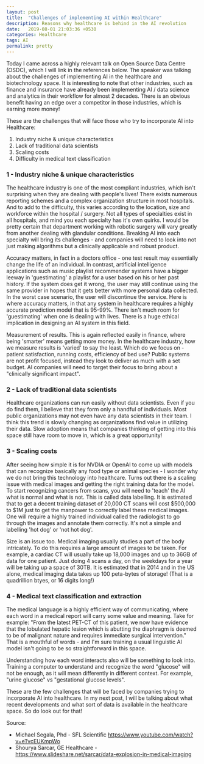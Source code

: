 ```yaml
---
layout: post
title:  "Challenges of implementing AI within Healthcare"
description: Reasons why healthcare is behind in the AI revolution
date:   2019-08-01 21:03:36 +0530
categories: Healthcare
tags: AI
permalink: pretty
---
```


Today I came across a highly relevant talk on Open Source Data Centre (OSDC), which I will link in the references below. The speaker was talking about the challenges of implementing AI in the healthcare and biotechnology space. It is interesting to note that other industries, such as finance and insurance have already been implementing AI / data science and analytics in their workflow for almost 2 decades. There is an obvious benefit having an edge over a competitor in those industries, which is earning more money!

These are the challenges that will face those who try to incorporate AI into Healthcare:
1. Industry niche & unique characteristics
2. Lack of traditional data scientists
3. Scaling costs
4. Difficulty in medical text classification

### 1 - Industry niche & unique characteristics
The healthcare industry is one of the most compliant industries, which isn't surprising when they are dealing with people's lives! There exists numerous reporting schemes and a complex organization structure in most hospitals. And to add to the difficulty, this varies according to the location, size and workforce within the hospital / surgery. Not all types of specialties exist in all hospitals, and mind you each specialty has it's own quirks. I would be pretty certain that department working with robotic surgery will vary greatly from another dealing with glandular conditions. Breaking AI into each specialty will bring its challenges - and companies will need to look into not just making algorithms but a clinically applicable and robust product.

Accuracy matters, in fact in a doctors office - one test result may essentially change the life of an individual. In contrast, artificial intelligence applications such as music playlist recommender systems have a bigger leeway in 'guestimating' a playlist for a user based on his or her past history. If the system does get it wrong, the user may still continue using the same provider in hopes that it gets better with more personal data collected. In the worst case scenario, the user will discontinue the service. Here is where accuracy matters, in that any system in healthcare requires a highly accurate prediction model that is 95-99%. There isn't much room for 'guestimating' when one is dealing with lives. There is a huge ethical implication in designing an AI system in this field.

Measurement of results. This is again reflected easily in finance, where being 'smarter' means getting more money. In the healthcare industry, how we measure results is 'varied' to say the least. Which do we focus on - patient satisfaction, running costs, efficiency of bed use? Public systems are not profit focused, instead they look to deliver as much with a set budget. AI companies will need to target their focus to bring about a "clinically significant impact".

### 2 - Lack of traditional data scientists
Healthcare organizations can run easily without data scientists. Even if you do find them, I believe that they form only a handful of individuals. Most public organizations may not even have any data scientists in their team. I think this trend is slowly changing as organizations find value in utilizing their data. Slow adoption means that companies thinking of getting into this space still have room to move in, which is a great opportunity!

### 3 - Scaling costs
After seeing how simple it is for NVDIA or OpenAI to come up with models that can recognize basically any food type or animal species - I wonder why we do not bring this technology into healthcare. Turns out there is a scaling issue with medical images and getting the right training data for the model. To start recognizing cancers from scans, you will need to 'teach' the AI what is normal and what is not. This is called data labelling. It is estimated that to get a decent training dataset of 20,000 CT scans will cost $500,000 to $1M just to get the manpower to correctly label these medical images. One will require a highly trained individual called the radiologist to go through the images and annotate them correctly. It's not a simple and labelling 'hot dog' or 'not hot dog'.

Size is an issue too. Medical imaging usually studies a part of the body intricately. To do this requires a large amount of images to be taken. For example, a cardiac CT will usually take up 18,000 images and up to 36GB of data for one patient. Just doing 4 scans a day, on the weekdays for a year will be taking up a space of 30TB. It is estimated that in 2014 and in the US alone, medical imaging data takes up 100 peta-bytes of storage! (That is a quadrillion btyes, or 16 digits long!)

### 4 - Medical text classification and extraction
The medical language is a highly efficient way of communicating, where each word in a medical report will carry some value and meaning. Take for example: "From the latest PET-CT of this patient, we now have evidence that the lobulated hepatic lesion which is abutting the diaphragm is deemed to be of malignant nature and requires immediate surgical intervention." That is a mouthful of words - and I'm sure training a usual linguistic AI model isn't going to be so straightforward in this space.

Understanding how each word interacts also will be something to look into. Training a computer to understand and recognize the word "glucose" will not be enough, as it will mean differently in different context. For example, "urine glucose" vs "gestational glucose levels".

These are the few challenges that will be faced by companies trying to incorporate AI into healthcare. In my next post, I will be talking about what recent developments and what sort of data is available in the healthcare space. So do look out for that!


Source:
* Michael Segala, Phd - SFL Scientific https://www.youtube.com/watch?v=eTvcEUKmpWo
* Shourya Sarcar, GE Healthcare - https://www.slideshare.net/sarcar/data-explosion-in-medical-imaging
